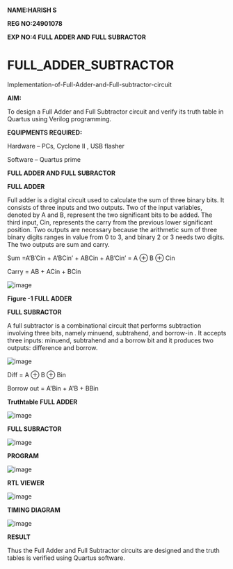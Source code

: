 **NAME:HARISH S**

**REG NO:24901078**

**EXP NO:4 FULL ADDER AND FULL SUBRACTOR**


# FULL_ADDER_SUBTRACTOR

Implementation-of-Full-Adder-and-Full-subtractor-circuit

**AIM:**

To design a Full Adder and Full Subtractor circuit and verify its truth table in Quartus using Verilog programming.

**EQUIPMENTS REQUIRED:**

Hardware – PCs, Cyclone II , USB flasher

Software – Quartus prime

**FULL ADDER AND FULL SUBRACTOR**

**FULL ADDER**

Full adder is a digital circuit used to calculate the sum of three binary bits. It consists of three inputs and two outputs. Two of the input variables, denoted by A and B, represent the two significant bits to be added. The third input, Cin, represents the carry from the previous lower significant position. Two outputs are necessary because the arithmetic sum of three binary digits ranges in value from 0 to 3, and binary 2 or 3 needs two digits. The two outputs are sum and carry.

Sum =A’B’Cin + A’BCin’ + ABCin + AB’Cin’ = A ⊕ B ⊕ Cin 

Carry = AB + ACin + BCin

![image](https://github.com/naavaneetha/FULL_ADDER_SUBTRACTOR/assets/154305477/0f30ba51-5ffb-4198-845f-18e054f675e7)

**Figure -1 FULL ADDER**

**FULL SUBRACTOR**

A full subtractor is a combinational circuit that performs subtraction involving three bits, namely minuend, subtrahend, and borrow-in . It accepts three inputs: minuend, subtrahend and a borrow bit and it produces two outputs: difference and borrow.

![image](https://github.com/naavaneetha/FULL_ADDER_SUBTRACTOR/assets/154305477/02b24f51-ab51-4304-9ad6-7b81ffc1ead5)

Diff = A ⊕ B ⊕ Bin 

Borrow out = A'Bin + A'B + BBin

**Truthtable**
**FULL ADDER**

![image](https://github.com/user-attachments/assets/74f06b74-90a2-4fb0-8fe0-bf90014e8ca8)



**FULL SUBRACTOR**

![image](https://github.com/user-attachments/assets/f367a031-cf85-4117-80a0-265dbe0a9eea)



**PROGRAM**

![image](https://github.com/user-attachments/assets/19f6f469-ae3f-46fc-a3dc-49e4b1c26d59)



**RTL VIEWER**

![image](https://github.com/user-attachments/assets/4086364e-c449-4a4a-960b-95681a9414a2)



**TIMING DIAGRAM**

![image](https://github.com/user-attachments/assets/2797deb9-2347-437f-b558-36db921136a7)



**RESULT**

Thus the Full Adder and Full Subtractor circuits are designed and the truth tables is verified using Quartus software.



